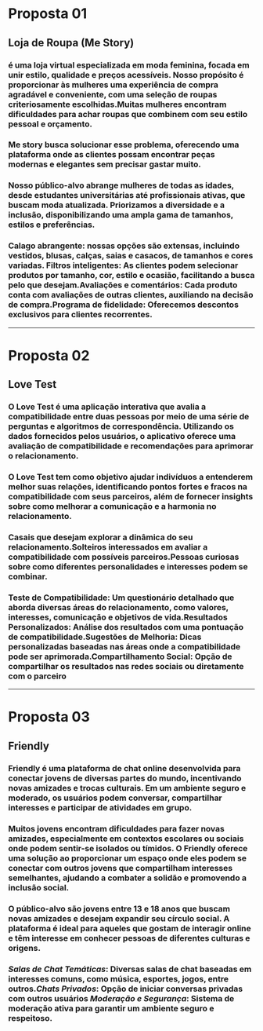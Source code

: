 # Proposta 01

## Loja de Roupa (Me Story)

### é uma loja virtual especializada em moda feminina, focada em unir estilo, qualidade e preços acessíveis. Nosso propósito é proporcionar às mulheres uma experiência de compra agradável e conveniente, com uma seleção de roupas criteriosamente escolhidas.Muitas mulheres encontram dificuldades para achar roupas que combinem com seu estilo pessoal e orçamento.

### Me story busca solucionar esse problema, oferecendo uma plataforma onde as clientes possam encontrar peças modernas e elegantes sem precisar gastar muito.

 ### Nosso público-alvo abrange mulheres de todas as idades, desde estudantes universitárias até profissionais ativas, que buscam moda atualizada. Priorizamos a diversidade e a inclusão, disponibilizando uma ampla gama de tamanhos, estilos e preferências.


### Calago abrangente: nossas opções são extensas, incluindo vestidos, blusas, calças, saias e casacos, de tamanhos e cores variadas. Filtros inteligentes: As clientes podem selecionar produtos por tamanho, cor, estilo e ocasião, facilitando a busca pelo que desejam.Avaliações e comentários: Cada produto conta com avaliações de outras clientes, auxiliando na decisão de compra.Programa de fidelidade: Oferecemos descontos exclusivos para clientes recorrentes.

---

# Proposta 02

## Love Test

### O Love Test é uma aplicação interativa que avalia a compatibilidade entre duas pessoas por meio de uma série de perguntas e algoritmos de correspondência. Utilizando os dados fornecidos pelos usuários, o aplicativo oferece uma avaliação de compatibilidade e recomendações para aprimorar o relacionamento.

### O Love Test tem como objetivo ajudar indivíduos a entenderem melhor suas relações, identificando pontos fortes e fracos na compatibilidade com seus parceiros, além de fornecer insights sobre como melhorar a comunicação e a harmonia no relacionamento.

###  Casais que desejam explorar a dinâmica do seu relacionamento.Solteiros interessados em avaliar a compatibilidade com possíveis parceiros.Pessoas curiosas sobre como diferentes personalidades e interesses podem se combinar.

### Teste de Compatibilidade: Um questionário detalhado que aborda diversas áreas do relacionamento, como valores, interesses, comunicação e objetivos de vida.Resultados Personalizados: Análise dos resultados com uma pontuação de compatibilidade.Sugestões de Melhoria: Dicas personalizadas baseadas nas áreas onde a compatibilidade pode ser aprimorada.Compartilhamento Social: Opção de compartilhar os resultados nas redes sociais ou diretamente com o parceiro

---

# Proposta 03

## Friendly

### Friendly é uma plataforma de chat online desenvolvida para conectar jovens de diversas partes do mundo, incentivando novas amizades e trocas culturais. Em um ambiente seguro e moderado, os usuários podem conversar, compartilhar interesses e participar de atividades em grupo.

### Muitos jovens encontram dificuldades para fazer novas amizades, especialmente em contextos escolares ou sociais onde podem sentir-se isolados ou tímidos. O Friendly oferece uma solução ao proporcionar um espaço onde eles podem se conectar com outros jovens que compartilham interesses semelhantes, ajudando a combater a solidão e promovendo a inclusão social.

### O público-alvo são jovens entre 13 e 18 anos que buscam novas amizades e desejam expandir seu círculo social. A plataforma é ideal para aqueles que gostam de interagir online e têm interesse em conhecer pessoas de diferentes culturas e origens.

###  *Salas de Chat Temáticas*: Diversas salas de chat baseadas em interesses comuns, como música, esportes, jogos, entre outros.*Chats Privados*: Opção de iniciar conversas privadas com outros usuários *Moderação e Segurança*: Sistema de moderação ativa para garantir um ambiente seguro e respeitoso.